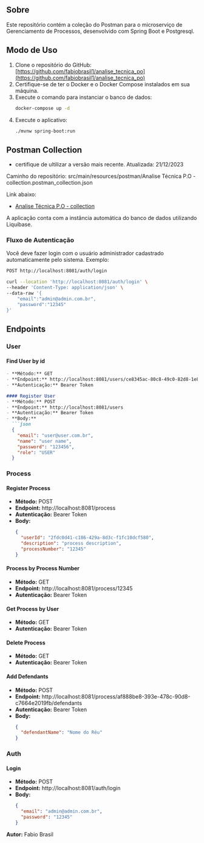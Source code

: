 
## Sobre
Este repositório contém a coleção do Postman para o microserviço de Gerenciamento de Processos, desenvolvido com Spring Boot e Postgresql.

## Modo de Uso
1. Clone o repositório do GitHub: [https://github.com/fabiobrasil1/analise_tecnica_po](https://github.com/fabiobrasil1/analise_tecnica_po)
2. Certifique-se de ter o Docker e o Docker Compose instalados em sua máquina.
3. Execute o comando para instanciar o banco de dados:
   ```bash
   docker-compose up -d
   ```
4. Execute o aplicativo:
   ```bash
   ./mvnw spring-boot:run
   ```

## Postman Collection

* certifique de ultilizar a versão mais recente.
Atualizada: 21/12/2023

Caminho do repositório:
src/main/resources/postman/Analise Técnica P.O - collection.postman_collection.json

Link abaixo:
- [Analise Técnica P.O - collection](src/main/resources/postman/Analise%20Técnica%20P.O%20-%20collection.postman_collection.json)

A aplicação conta com a instância automática do banco de dados utilizando Liquibase.

### Fluxo de Autenticação
Você deve fazer login com o usuário administrador cadastrado automaticamente pelo sistema. Exemplo:
```bash
POST http://localhost:8081/auth/login

curl --location 'http://localhost:8081/auth/login' \
--header 'Content-Type: application/json' \
--data-raw '{
    "email":"admin@admin.com.br",
    "password":"12345"
}'
```

## Endpoints

### User

#### Find User by id
```markdown
- **Método:** GET
- **Endpoint:** http://localhost:8081/users/ce8345ac-80c8-49c0-82d8-1e83ebe5588b
- **Autenticação:** Bearer Token

#### Register User
- **Método:** POST
- **Endpoint:** http://localhost:8081/users
- **Autenticação:** Bearer Token
- **Body:**
  ```json
  {
    "email": "user@user.com.br",
    "name": "user name",
    "password": "123456",
    "role": "USER"
  }
  ```

### Process

#### Register Process
- **Método:** POST
- **Endpoint:** http://localhost:8081/process
- **Autenticação:** Bearer Token
- **Body:**
  ```json
  {
    "userId": "2fdc0d41-c186-429a-8d3c-f1fc10dcf580",
    "description": "process description",
    "processNumber": "12345"
  }
  ```

#### Process by Process Number
- **Método:** GET
- **Endpoint:** http://localhost:8081/process/12345
- **Autenticação:** Bearer Token

#### Get Process by User
- **Método:** GET
- **Autenticação:** Bearer Token

#### Delete Process
- **Método:** GET
- **Autenticação:** Bearer Token

#### Add Defendants
- **Método:** POST
- **Endpoint:** http://localhost:8081/process/af888be8-393e-478c-90d8-c7664e2019fb/defendants
- **Autenticação:** Bearer Token
- **Body:**
  ```json
  {
    "defendantName": "Nome do Réu"
  }
  ```

### Auth

#### Login
- **Método:** POST
- **Endpoint:** http://localhost:8081/auth/login
- **Body:**
  ```json
  {
    "email": "admin@admin.com.br",
    "password": "12345"
  }
  ```

**Autor:** Fabio Brasil
```